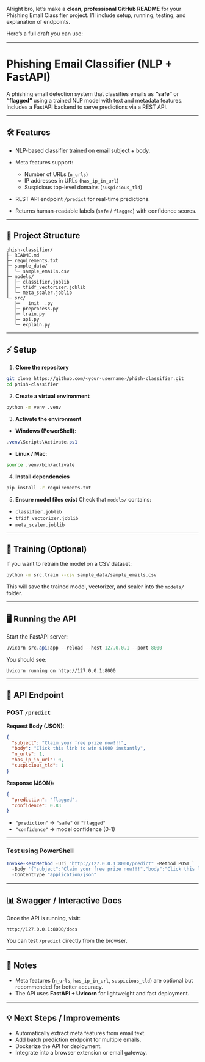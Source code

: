 Alright bro, let’s make a **clean, professional GitHub README** for your Phishing Email Classifier project. I’ll include setup, running, testing, and explanation of endpoints.

Here’s a full draft you can use:

---

# Phishing Email Classifier (NLP + FastAPI)

A phishing email detection system that classifies emails as **“safe”** or **“flagged”** using a trained NLP model with text and metadata features.
Includes a FastAPI backend to serve predictions via a REST API.

---

## 🛠 Features

* NLP-based classifier trained on email subject + body.
* Meta features support:

  * Number of URLs (`n_urls`)
  * IP addresses in URLs (`has_ip_in_url`)
  * Suspicious top-level domains (`suspicious_tld`)
* REST API endpoint `/predict` for real-time predictions.
* Returns human-readable labels (`safe` / `flagged`) with confidence scores.

---

## 📂 Project Structure

```
phish-classifier/
├─ README.md
├─ requirements.txt
├─ sample_data/
│  └─ sample_emails.csv
├─ models/
│  ├─ classifier.joblib
│  ├─ tfidf_vectorizer.joblib
│  └─ meta_scaler.joblib
└─ src/
   ├─ __init__.py
   ├─ preprocess.py
   ├─ train.py
   ├─ api.py
   └─ explain.py
```

---

## ⚡ Setup

1. **Clone the repository**

```bash
git clone https://github.com/<your-username>/phish-classifier.git
cd phish-classifier
```

2. **Create a virtual environment**

```bash
python -m venv .venv
```

3. **Activate the environment**

* **Windows (PowerShell)**:

```powershell
.venv\Scripts\Activate.ps1
```

* **Linux / Mac**:

```bash
source .venv/bin/activate
```

4. **Install dependencies**

```bash
pip install -r requirements.txt
```

5. **Ensure model files exist**
   Check that `models/` contains:

* `classifier.joblib`
* `tfidf_vectorizer.joblib`
* `meta_scaler.joblib`

---

## 🚀 Training (Optional)

If you want to retrain the model on a CSV dataset:

```bash
python -m src.train --csv sample_data/sample_emails.csv
```

This will save the trained model, vectorizer, and scaler into the `models/` folder.

---

## 🖥 Running the API

Start the FastAPI server:

```powershell
uvicorn src.api:app --reload --host 127.0.0.1 --port 8000
```

You should see:

```
Uvicorn running on http://127.0.0.1:8000
```

---

## 🔗 API Endpoint

### POST `/predict`

**Request Body (JSON):**

```json
{
  "subject": "Claim your free prize now!!!",
  "body": "Click this link to win $1000 instantly",
  "n_urls": 1,
  "has_ip_in_url": 0,
  "suspicious_tld": 1
}
```

**Response (JSON):**

```json
{
  "prediction": "flagged",
  "confidence": 0.83
}
```

* `"prediction"` → `"safe"` or `"flagged"`
* `"confidence"` → model confidence (0-1)

---

### Test using PowerShell

```powershell
Invoke-RestMethod -Uri "http://127.0.0.1:8000/predict" -Method POST `
  -Body '{"subject":"Claim your free prize now!!!","body":"Click this link to win $1000 instantly","n_urls":1,"has_ip_in_url":0,"suspicious_tld":1}' `
  -ContentType "application/json"
```

---

## 📊 Swagger / Interactive Docs

Once the API is running, visit:

```
http://127.0.0.1:8000/docs
```

You can test `/predict` directly from the browser.

---

## 📝 Notes

* Meta features (`n_urls`, `has_ip_in_url`, `suspicious_tld`) are optional but recommended for better accuracy.
* The API uses **FastAPI + Uvicorn** for lightweight and fast deployment.

---

## 💡 Next Steps / Improvements

* Automatically extract meta features from email text.
* Add batch prediction endpoint for multiple emails.
* Dockerize the API for deployment.
* Integrate into a browser extension or email gateway.

